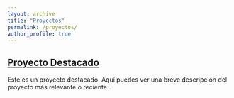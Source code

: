 ```yaml
---
layout: archive
title: "Proyectos"
permalink: /proyectos/
author_profile: true
---
```


<div class="proyectos-lista">
  <div class="proyecto-item">
    <h2>
      <a href="{{ site.baseurl }}/proyectos/proyecto-destacado/">Proyecto Destacado</a>
    </h2>
    <p>Este es un proyecto destacado. Aquí puedes ver una breve descripción del proyecto más relevante o reciente.</p>
  </div>
</div>
